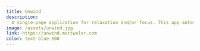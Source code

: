 ```yaml
---
title: Unwind
description:
  A single-page application for relaxation and/or focus. This app automatically saves your selections so you can come back to your favorite sounds.
image: /assets/unwind.jpg
link: https://unwind.mattwaler.com
color: text-blue-500
---
```


